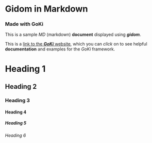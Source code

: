 # Gidom in Markdown

### Made with GoKi

This is a sample _MD_ (markdown) **document** displayed using ***gidom***.

This is a [link to the ***GoKi*** website](https://goki.dev), which you can _click_ on to see helpful **documentation** and examples for the *GoKi* framework.

# Heading 1
## Heading 2
### Heading 3
#### Heading 4
##### Heading 5
###### Heading 6

